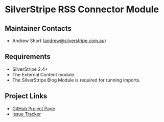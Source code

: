 # SilverStripe RSS Connector Module

## Maintainer Contacts
*  Andrew Short (<andrew@silverstripe.com.au>)

## Requirements
*  SilverStripe 2.4+
*  The External Content module.
*  The SilverStripe Blog Module is required for running imports.

## Project Links
*  [GitHub Project Page](https://github.com/ajshort/silverstripe-rssconnector)
*  [Issue Tracker](https://github.com/ajshort/silverstripe-rssconnector/issues)